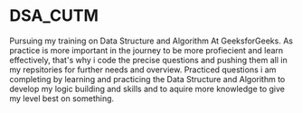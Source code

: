 # DSA_CUTM

Pursuing my training on Data Structure and Algorithm At GeeksforGeeks. As practice is more important in the journey to be more profiecient and learn effectively, that's why i code the precise questions and pushing them all in my repsitories for further needs and overview.
Practiced questions i am completing by learning and practicing the Data Structure and Algorithm to develop my logic building and skills and to aquire more knowledge to give my level best on something.
